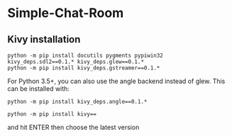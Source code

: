 # Simple-Chat-Room

## Kivy installation
```
python -m pip install docutils pygments pypiwin32 kivy_deps.sdl2==0.1.* kivy_deps.glew==0.1.*
python -m pip install kivy_deps.gstreamer==0.1.*
```

For Python 3.5+, you can also use the angle backend instead of glew. This can be installed with:
```
python -m pip install kivy_deps.angle==0.1.*
```

```
python -m pip install kivy==
```
and hit ENTER then choose the latest version
